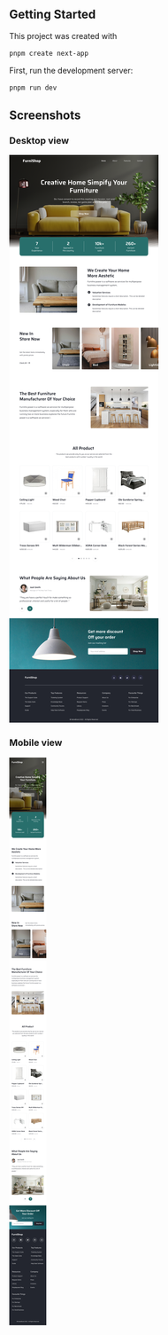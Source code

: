 ## Getting Started

This project was created with

```bash
pnpm create next-app
```

First, run the development server:

```bash
pnpm run dev
```

## Screenshots

### Desktop view

![Desktop view](./screenshots/furniture-desktop.png)

### Mobile view

![Mobile view](./screenshots/furniture-mobile.png)
